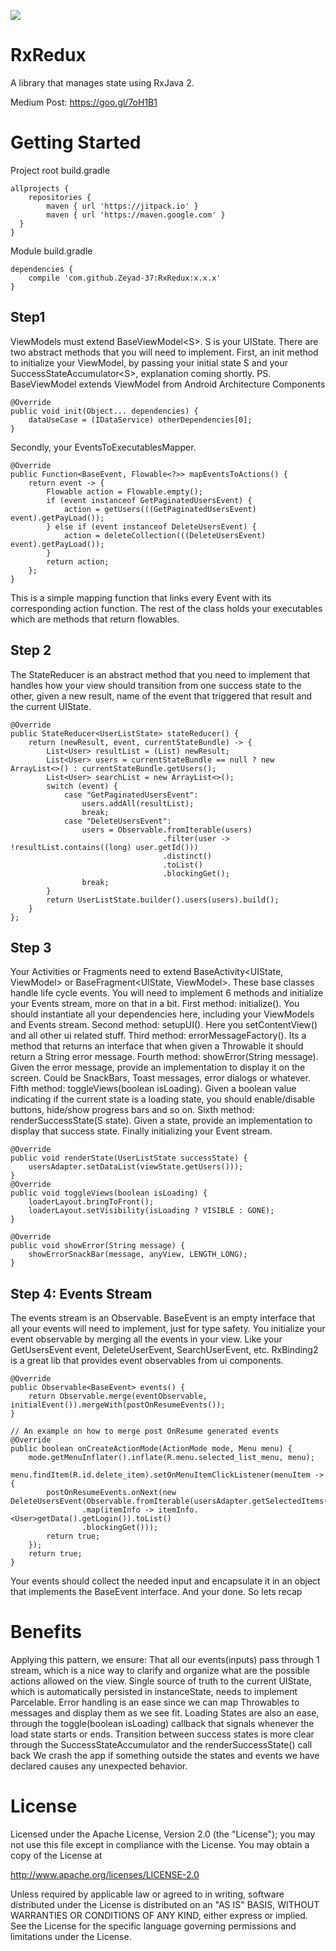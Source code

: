 [![](https://jitpack.io/v/Zeyad-37/RxRedux.svg)](https://jitpack.io/#Zeyad-37/RxRedux)

# RxRedux
A library that manages state using RxJava 2.

Medium Post: https://goo.gl/7oH1B1

# Getting Started
Project root build.gradle
```
allprojects {
    repositories {
        maven { url 'https://jitpack.io' }
        maven { url 'https://maven.google.com' } 
  }
}
```
Module build.gradle
```
dependencies {
    compile 'com.github.Zeyad-37:RxRedux:x.x.x'
} 
```
## Step1

ViewModels must extend BaseViewModel\<S\>. S is your UIState. There are two abstract methods that you will need to implement. 
First, an
 init method to initialize your ViewModel, by passing your initial state S and your SuccessStateAccumulator\<S\>, explanation coming shortly.
PS. BaseViewModel extends ViewModel from Android Architecture Components
```
@Override
public void init(Object... dependencies) {
    dataUseCase = (IDataService) otherDependencies[0];
}
```
Secondly, your EventsToExecutablesMapper.
```
@Override
public Function<BaseEvent, Flowable<?>> mapEventsToActions() {
    return event -> {
        Flowable action = Flowable.empty();
        if (event instanceof GetPaginatedUsersEvent) {
            action = getUsers(((GetPaginatedUsersEvent) event).getPayLoad());
        } else if (event instanceof DeleteUsersEvent) {
            action = deleteCollection(((DeleteUsersEvent) event).getPayLoad());
        }
        return action;
    };
}
```
This is a simple mapping function that links every Event with its corresponding action
function. The rest of the class holds your executables which are methods that return flowables.

## Step 2
The StateReducer is an abstract method that you need to implement that handles how your view should
transition
from one success state to the other,
given a new result, name of the event that triggered that result and the current UIState.
```
@Override
public StateReducer<UserListState> stateReducer() {
    return (newResult, event, currentStateBundle) -> {
        List<User> resultList = (List) newResult;
        List<User> users = currentStateBundle == null ? new ArrayList<>() : currentStateBundle.getUsers();
        List<User> searchList = new ArrayList<>();
        switch (event) {
            case "GetPaginatedUsersEvent":
                users.addAll(resultList);
                break;
            case "DeleteUsersEvent":
                users = Observable.fromIterable(users)
                                  .filter(user -> !resultList.contains((long) user.getId()))
                                  .distinct()
                                  .toList()
                                  .blockingGet();
                break;
        }
        return UserListState.builder().users(users).build();
    }
};
```
## Step 3
Your Activities or Fragments need to extend BaseActivity<UIState, ViewModel> or BaseFragment<UIState, ViewModel>. These base classes handle life cycle events. You will need to implement 6 methods and initialize your Events stream, more on that in a bit.
First method: initialize(). You should instantiate all your dependencies here, including your ViewModels and Events stream.
Second method: setupUI(). Here you setContentView() and all other ui related stuff.
Third method: errorMessageFactory(). Its a method that returns an interface that when given a Throwable it should return a String error message.
Fourth method: showError(String message). Given the error message, provide an implementation to display it on the screen. Could be SnackBars, Toast messages, error dialogs or whatever.
Fifth method: toggleViews(boolean isLoading). Given a boolean value indicating if the current state is a loading state, you should enable/disable buttons, hide/show progress bars and so on.
Sixth method: renderSuccessState(S state). Given a state, provide an implementation to display that
success state.
Finally initializing your Event stream.
```
@Override
public void renderState(UserListState successState) {
    usersAdapter.setDataList(viewState.getUsers()));
}
@Override
public void toggleViews(boolean isLoading) {
    loaderLayout.bringToFront();
    loaderLayout.setVisibility(isLoading ? VISIBLE : GONE);
}

@Override
public void showError(String message) {
    showErrorSnackBar(message, anyView, LENGTH_LONG);
}
```

## Step 4: Events Stream
The events stream is an Observable<BaseEvent>. BaseEvent is an empty interface that all your events will need to implement, just for type safety. You initialize your event observable by merging all the events in your view. Like your GetUsersEvent event, DeleteUserEvent, SearchUserEvent, etc. RxBinding2 is a great lib that provides event observables from ui components.
```
@Override
public Observable<BaseEvent> events() {
    return Observable.merge(eventObservable, initialEvent()).mergeWith(postOnResumeEvents());
}

// An example on how to merge post OnResume generated events
@Override
public boolean onCreateActionMode(ActionMode mode, Menu menu) {
    mode.getMenuInflater().inflate(R.menu.selected_list_menu, menu);
    menu.findItem(R.id.delete_item).setOnMenuItemClickListener(menuItem -> {
        postOnResumeEvents.onNext(new DeleteUsersEvent(Observable.fromIterable(usersAdapter.getSelectedItems())
                .map(itemInfo -> itemInfo.<User>getData().getLogin()).toList()
                .blockingGet()));
        return true;
    });
    return true;
}
```
Your events should collect the needed input and encapsulate it in an object that implements the BaseEvent interface.
And your done. So lets recap

# Benefits

Applying this pattern, we ensure:
That all our events(inputs) pass through 1 stream, which is a nice way to clarify and organize what are the possible actions allowed on the view.
Single source of truth to the current UIState, which is automatically persisted in instanceState,
 needs to implement Parcelable.
Error handling is an ease since we can map Throwables to messages and display them as we see fit.
Loading States are also an ease, through the toggle(boolean isLoading) callback that signals whenever the load state starts or ends.
Transition between success states is more clear through the SuccessStateAccumulator and the renderSuccessState() call back
We crash the app if something outside the states and events we have declared causes any unexpected behavior.

# License

Licensed under the Apache License, Version 2.0 (the "License");
you may not use this file except in compliance with the License.
You may obtain a copy of the License at

   http://www.apache.org/licenses/LICENSE-2.0

Unless required by applicable law or agreed to in writing, software
distributed under the License is distributed on an "AS IS" BASIS,
WITHOUT WARRANTIES OR CONDITIONS OF ANY KIND, either express or implied.
See the License for the specific language governing permissions and
limitations under the License.

